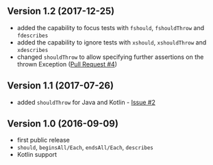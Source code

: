 Version 1.2 (2017-12-25)
------------------------
- added the capability to focus tests with `fshould`, `fshouldThrow` and `fdescribes`
- added the capability to ignore tests with `xshould`, `xshouldThrow` and `xdescribes`
- changed `shouldThrow` to allow specifying further assertions on the thrown Exception
  ([Pull Request #4](https://github.com/skinny85/specnaz/pull/4))

Version 1.1 (2017-07-26)
------------------------
- added `shouldThrow` for Java and Kotlin - [Issue #2](https://github.com/skinny85/specnaz/issues/2)

Version 1.0 (2016-09-09)
------------------------
- first public release
- `should`, `beginsAll/Each`, `endsAll/Each`, `describes`
- Kotlin support
